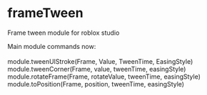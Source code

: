 # frameTween
Frame tween module for roblox studio

Main module commands now:<br /> <br />
module.tweenUIStroke(Frame, Value, TweenTime, EasingStyle) <br />
module.tweenCorner(Frame, value, tweenTime, easingStyle) <br />
module.rotateFrame(Frame, rotateValue, tweenTime, easingStyle) <br />
module.toPosition(Frame, position, tweenTime, easingStyle) <br />
